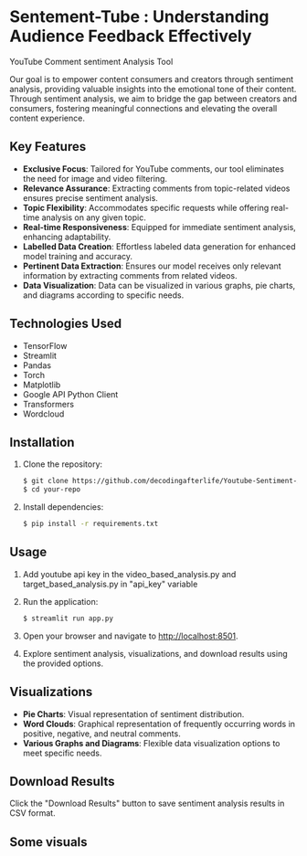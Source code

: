 # Sentement-Tube : Understanding Audience Feedback Effectively

YouTube Comment sentiment Analysis Tool

Our goal is to empower content consumers and creators through sentiment analysis, providing valuable insights into the emotional tone of their content. Through sentiment analysis, we aim to bridge the gap between creators and consumers, fostering meaningful connections and elevating the overall content experience.

## Key Features

- **Exclusive Focus**: Tailored for YouTube comments, our tool eliminates the need for image and video filtering.
- **Relevance Assurance**: Extracting comments from topic-related videos ensures precise sentiment analysis.
- **Topic Flexibility**: Accommodates specific requests while offering real-time analysis on any given topic.
- **Real-time Responsiveness**: Equipped for immediate sentiment analysis, enhancing adaptability.
- **Labelled Data Creation**: Effortless labeled data generation for enhanced model training and accuracy.
- **Pertinent Data Extraction**: Ensures our model receives only relevant information by extracting comments from related videos.
- **Data Visualization**: Data can be visualized in various graphs, pie charts, and diagrams according to specific needs.

## Technologies Used

- TensorFlow
- Streamlit
- Pandas
- Torch
- Matplotlib
- Google API Python Client
- Transformers
- Wordcloud

## Installation

1. Clone the repository:

    ```bash
    $ git clone https://github.com/decodingafterlife/Youtube-Sentiment-Analysis.git
    $ cd your-repo
    ```

2. Install dependencies:

    ```bash
    $ pip install -r requirements.txt
    ```

## Usage

1. Add youtube api key in the video_based_analysis.py and target_based_analysis.py in "api_key" variable

2. Run the application:

    ```bash
    $ streamlit run app.py
    ```

3. Open your browser and navigate to [http://localhost:8501](http://localhost:8501).

4. Explore sentiment analysis, visualizations, and download results using the provided options.

## Visualizations

- **Pie Charts**: Visual representation of sentiment distribution.
- **Word Clouds**: Graphical representation of frequently occurring words in positive, negative, and neutral comments.
- **Various Graphs and Diagrams**: Flexible data visualization options to meet specific needs.

## Download Results

Click the "Download Results" button to save sentiment analysis results in CSV format.

## Some visuals





